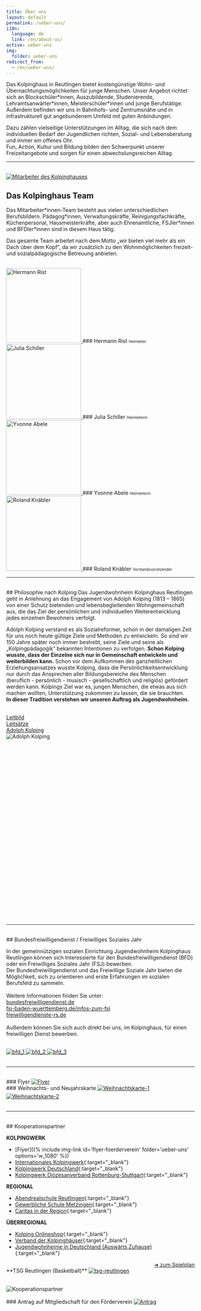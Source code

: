 ```yaml
---
title: Über uns
layout: default
permalink: /ueber-uns/
i18n:
  language: de
  link: /en/about-us/
active: ueber-uns
img:
  folder: ueber-uns
redirect_from:
  - /en/ueber-uns/
---
```


Das Kolpinghaus in Reutlingen bietet kostengünstige Wohn- und Übernachtungsmöglichkeiten für junge Menschen. Unser Angebot richtet sich an Blockschüler\*innen, Auszubildende, Studenierende, Lehramtsanwärter\*innen, Meisterschüler\*innen und junge Berufstätige. Außerdem befinden wir uns in Bahnhofs- und Zentrumsnähe und in infrastrukturell gut angebundenem Umfeld mit guten Anbindungen.

Dazu zählen vielseitige Unterstützungen im Alltag, die sich nach dem individuellen Bedarf der Jugendlichen richten, Sozial- und Lebensberatung und immer ein offenes Ohr.<br>
Fun, Action, Kultur und Bildung bilden den Schwerpunkt unserer Freizeitangebote und sorgen für einen abwechslungsreichen Alltag.

---

<br>

<div class="row">
  
<div class="col-lg-6 gallery">
<a href="{% include img-link id='Ueber-uns-Teambild-2025' %}" data-pswp-width="1486" data-pswp-height="1025">
<img class="img-fluid rounded mb-4" src="{% include img-link id='Ueber-uns-Teambild-2025' options='w_600' %}" alt="Mitarbeiter des Kolpinghauses" />
</a>
</div>

<div class="col-lg-6" markdown="1">

## Das Kolpinghaus Team

Das Mitarbeiter\*innen-Team besteht aus vielen unterschiedlichen Berufsbildern. Pädagog\*innen, Verwaltungskräfte, Reinigungsfachkräfte, Küchenpersonal, Hausmeisterkräfte, aber auch Ehrenamtliche, FSJler\*innen und BFDler\*innen sind in diesem Haus tätig.

Das gesamte Team arbeitet nach dem Motto „wir bieten viel mehr als ein Dach über dem Kopf“, da wir zusätzlich zu den Wohnmöglichkeiten freizeit- und sozialpädagogische Betreuung anbieten.

</div>
</div>
<br>
<div class="row">
  
<div class="col-lg-3 gallery text-center mb-4" markdown="1">
<a href="{% include img-link id='Ueberuns_Rist' %}" data-pswp-width="614" data-pswp-height="1077">
<img class="rounded-circle img-fluid d-block mx-auto" width="200" height="200" src="{% include img-link id='Ueberuns_Rist' options='w_200,h_200' %}" alt="Hermann Rist">
</a>
### Hermann Rist <small style="font-size: 70%;">Heimleiter</small>
</div>

  
<div class="col-lg-3 gallery text-center mb-4" markdown="1">
<a href="{% include img-link id='Ueberuns_Schiller' %}" data-pswp-width="857" data-pswp-height="1244">
<img class="rounded-circle img-fluid d-block mx-auto" width="200" height="200" src="{% include img-link id='Ueberuns_Schiller' options='w_200,h_200' %}" alt="Julia Schiller">
</a>
### Julia Schiller <small style="font-size: 70%;">Heimleiterin</small>
</div>

  
<div class="col-lg-3 gallery text-center mb-4" markdown="1">
<a href="{% include img-link id='Ueberuns_abele-cropped' %}" data-pswp-width="679" data-pswp-height="679">
<img class="rounded-circle img-fluid d-block mx-auto" width="200" height="200" src="{% include img-link id='Ueberuns_abele-cropped' options='w_200,h_200' %}" alt="Yvonne Abele">
</a>
### Yvonne Abele <small style="font-size: 70%;">Heimleiterin</small>
</div>

  
<div class="col-lg-3 gallery text-center mb-4" markdown="1">
<a href="{% include img-link id='roland-knaebler' %}" data-pswp-width="1000" data-pswp-height="750">
<img class="rounded-circle img-fluid d-block mx-auto" width="200" height="200" src="{% include img-link id='roland-knaebler' options='w_200,h_200' %}" alt="Roland Knäbler">
</a>
### Roland Knäbler <small style="font-size: 70%;">Vorstandsvorsitzender</small>
</div>

  
</div>

<hr>
<br>

<div class="row">
<div class="col-lg-6" markdown="1">
## Philosophie nach Kolping
Das Jugendwohnheim Kolpinghaus Reutlingen geht in Anlehnung an das Engagement von Adolph Kolping (1813 – 1865) von einer Schutz bietenden und lebensbegleitenden Wohngemeinschaft aus, die das Ziel der persönlichen und individuellen Weiterentwicklung jedes einzelnen Bewohners verfolgt.

Adolph Kolping verstand es als Sozialreformer, schon in der damaligen Zeit für uns noch heute gültige Ziele und Methoden zu entwickeln. So sind wir 150 Jahre später noch immer bestrebt, seine Ziele und seine als „Kolpingpädagogik“ bekannten Intentionen zu verfolgen. **Schon Kolping wusste, dass der Einzelne sich nur in Gemeinschaft entwickeln und weiterbilden kann.** Schon vor dem Aufkommen des ganzheitlichen Erziehungsansatzes wusste Kolping, dass die Persönlichkeitsentwicklung nur durch das Ansprechen aller Bildungsbereiche des Menschen <br>
(beruflich - persönlich - musisch - gesellschaftlich und religiös) gefördert werden kann. Kolpings Ziel war es, jungen Menschen, die etwas aus sich machen wollten, Unterstützung zukommen zu lassen, die sie brauchten.<br>
**In dieser Tradition verstehen wir unseren Auftrag als Jugendwohnheim.**

<br>
<div class="row justify-content-center">
  <div class="col-3">
  <a href="{% link leitbild.md %}" class="btn btn-primary">Leitbild</a>
  </div>
  <div class="col-3">
  <a href="{% link leitsaetze.md %}" class="btn btn-primary">Leitsätze</a>
  </div>
  <div class="col-3">
  <a href="{% link adolph-kolping.md %}" class="btn btn-primary">Adolph Kolping</a>
  </div>
</div>

</div>
<div class="col-lg-6 text-center" style="height: 30rem;">
<img class="img-fluid rounded mb-4" style="max-height: 100% !important; width: auto;" src="{% include img-link id='adolph-kolping' options='h_500' %}" alt="Adolph Kolping">
</div>
</div>
<br>
<hr>
<br>
<div markdown="1">
## Bundesfreiwilligendienst / Freiwilliges Soziales Jahr

In der gemeinnützigen sozialen Einrichtung Jugendwohnheim Kolpinghaus Reutlingen können sich Interessierte für den Bundesfreiwilligendienst (BFD) oder ein Freiwilliges Soziales Jahr (FSJ) bewerben.<br>
Der Bundesfreiwilligendienst und das Freiwillige Soziale Jahr bieten die Möglichkeit, sich zu orientieren und erste Erfahrungen im sozialen Berufsfeld zu sammeln.<br><br>
Weitere Informationen finden Sie unter:<br>
[bundesfreiwilligendienst.de](https://www.bundesfreiwilligendienst.de)<br>
[fsj-baden-wuerttemberg.de/infos-zum-fsj](https://www.fsj-baden-wuerttemberg.de/infos-zum-fsj)<br>
[freiwilligendienste-rs.de](https://freiwilligendienste-rs.de/)<br><br>
Außerdem können Sie sich auch direkt bei uns, im Kolpinghaus, für einen freiwilligen Dienst bewerben.

</div>
<br>

<div class="row gallery">
    <a href="{% include img-link id='bfd_1' %}" data-pswp-width="1024" data-pswp-height="769" class="d-block mb-4 col-lg-3 col-md-4 col-xs-6">
        <img class="img-fluid img-thumbnail" src="{% include img-link id='bfd_1' options='w_300,h_200' %}" alt="bfd_1">
    </a>
    <a href="{% include img-link id='bfd_2' %}" data-pswp-width="2704" data-pswp-height="2340" class="d-block mb-4 col-lg-3 col-md-4 col-xs-6">
        <img class="img-fluid img-thumbnail" src="{% include img-link id='bfd_2' options='w_300,h_200' %}" alt="bfd_2">
    </a>
    <a href="{% include img-link id='2019-02-27-fruehlingserwachen-entdecke-den-kuenstler-in-dir-3' folder='artikel' %}" data-pswp-width="3024" data-pswp-height="4032" class="d-block mb-4 col-lg-3 col-md-4 col-xs-6">
      <img class="img-fluid img-thumbnail" src="{% include img-link id='2019-02-27-fruehlingserwachen-entdecke-den-kuenstler-in-dir-3' folder='artikel' options='w_300,h_200' %}" alt="bfd_3">
    </a>
</div>

<br>
<hr>
<br>

<div class="row">
<div class="col gallery" markdown="1">
### Flyer
<a href="{% include img-link id='flyer-foerderverein' folder='ueber-uns' options='w_1080' %}" data-pswp-width="1080" data-pswp-height="2050">
    <img src="{% include img-link id='flyer-foerderverein' folder='ueber-uns' options='w_300' %}" style="max-width: 100%;" alt="Flyer"></a>
</div>

<div class="col" markdown="1">
### Weihnachts- und Neujahrskarte
<a href="{% include img-link id='Weihnachtskarte-2024-1.pdf' folder='pdf' %}">
<img src="{% include img-link id='Weihnachtskarte-2024-1.jpg' options='w_300,pg_1' folder='pdf' %}" style="max-width: 100%;" alt="Weihnachtskarte-1"></a>
<a href="{% include img-link id='Weihnachtskarte-2024-2.pdf' folder='pdf' %}">
<img src="{% include img-link id='Weihnachtskarte-2024-2.jpg' options='w_300,pg_1' folder='pdf' %}" style="padding-top: 5px;max-width: 100%;" alt="Weihnachtskarte-2"></a>
</div>

</div>

<br>
<hr>
<br>
## Kooperationspartner
<div class="row">
<div class="col" markdown="1">

**KOLPINGWERK**

- [Flyer]({% include img-link id='flyer-foerderverein' folder='ueber-uns' options='w_1080' %})
- [Internationales Kolpingwerk](https://www.kolping.net/){:target="\_blank"}
- [Kolpingwerk Deutschland](https://www.kolping.de/){:target="\_blank"}
- [Kolpingwerk Diözesanverband Rottenburg-Stuttgart](https://www.kolping-dvrs.de/){:target="\_blank"}

**REGIONAL**

- [Abendrealschule Reutlingen](https://abendrealschulereutlingen.com/){:target="\_blank"}
- [Gewerbliche Schule Metzingen](https://www.gewerbeschule-metzingen.de/willkommen){:target="\_blank"}
- [Caritas in der Region](https://www.caritas-fils-neckar-alb.de/){:target="\_blank"}

**ÜBERREGIONAL**

- [Kolping Onlineshop](https://www.kolping-shop.eu/){:target="\_blank"}
- [Verband der Kolpinghäuser](https://www.kolpinghaeuser.de/){:target="\_blank"}
- [Jugendwohnheime in Deutschland (Auswärts Zuhause)](https://auswaerts-zuhause.de/){:target="\_blank"}

</div>
<div class="col" markdown="1">
**TSG Reutlingen (Basketball)** <a href="https://www.basketball-reutlingen.net/tabelle-spielplan/" style="float: right;" target="_blank">➜ zum Spielplan</a>
<a href="https://www.basketball-reutlingen.net/">
  <img src="{% include img-link id='tsg-reutlingen-crop' options='h_400' %}" alt="tsg-reutlingen" style="max-width: 100%; padding: 1rem 0 2rem 0;">
</a>
<br>
<img src="{% include img-link id='kooperationspartner-wide' options='h_400' %}" alt="Kooperationspartner" style="max-width: 100%;">
</div>
</div>

<br>
### Antrag auf Mitgliedschaft für den Förderverein
<a href="{% include img-link id='Antrag_auf_Mitgliedschaft_für_den_Förderverein.pdf' folder='pdf' %}">
<img src="{% include img-link id='Antrag_auf_Mitgliedschaft_für_den_Förderverein.png' folder='pdf' %}" style="max-width: 100%;" alt="Antrag">
</a>
